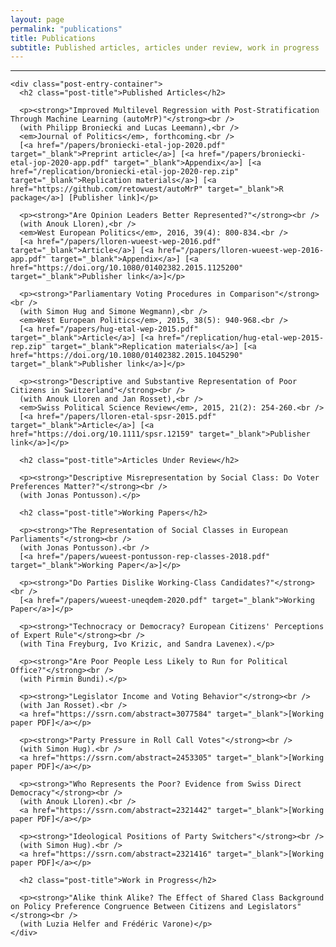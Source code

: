 ```yaml
---
layout: page
permalink: "publications"
title: Publications
subtitle: Published articles, articles under review, work in progress
---
```


<hr />
<div class="posts-list">
  <article class="post-preview">

    <div class="post-entry-container">
      <h2 class="post-title">Published Articles</h2>

      <p><strong>"Improved Multilevel Regression with Post-Stratification Through Machine Learning (autoMrP)"</strong><br />
      (with Philipp Broniecki and Lucas Leemann),<br />
      <em>Journal of Politics</em>, forthcoming.<br />
      [<a href="/papers/broniecki-etal-jop-2020.pdf" target="_blank">Preprint article</a>] [<a href="/papers/broniecki-etal-jop-2020-app.pdf" target="_blank">Appendix</a>] [<a href="/replication/broniecki-etal-jop-2020-rep.zip" target="_blank">Replication materials</a>] [<a href="https://github.com/retowuest/autoMrP" target="_blank">R package</a>] [Publisher link]</p>

      <p><strong>"Are Opinion Leaders Better Represented?"</strong><br />
      (with Anouk Lloren),<br />
      <em>West European Politics</em>, 2016, 39(4): 800-834.<br />
      [<a href="/papers/lloren-wueest-wep-2016.pdf" target="_blank">Article</a>] [<a href="/papers/lloren-wueest-wep-2016-app.pdf" target="_blank">Appendix</a>] [<a href="https://doi.org/10.1080/01402382.2015.1125200" target="_blank">Publisher link</a>]</p>

      <p><strong>"Parliamentary Voting Procedures in Comparison"</strong><br />
      (with Simon Hug and Simone Wegmann),<br />
      <em>West European Politics</em>, 2015, 38(5): 940-968.<br />
      [<a href="/papers/hug-etal-wep-2015.pdf" target="_blank">Article</a>] [<a href="/replication/hug-etal-wep-2015-rep.zip" target="_blank">Replication materials</a>] [<a href="https://doi.org/10.1080/01402382.2015.1045290" target="_blank">Publisher link</a>]</p>

      <p><strong>"Descriptive and Substantive Representation of Poor Citizens in Switzerland"</strong><br />
      (with Anouk Lloren and Jan Rosset),<br />
      <em>Swiss Political Science Review</em>, 2015, 21(2): 254-260.<br />
      [<a href="/papers/lloren-etal-spsr-2015.pdf" target="_blank">Article</a>] [<a href="https://doi.org/10.1111/spsr.12159" target="_blank">Publisher link</a>]</p>

      <h2 class="post-title">Articles Under Review</h2>

      <p><strong>"Descriptive Misrepresentation by Social Class: Do Voter Preferences Matter?"</strong><br />
      (with Jonas Pontusson).</p>

      <h2 class="post-title">Working Papers</h2>

      <p><strong>"The Representation of Social Classes in European Parliaments"</strong><br />
      (with Jonas Pontusson).<br />
      [<a href="/papers/wueest-pontusson-rep-classes-2018.pdf" target="_blank">Working Paper</a>]</p>

      <p><strong>"Do Parties Dislike Working-Class Candidates?"</strong><br />
      [<a href="/papers/wueest-uneqdem-2020.pdf" target="_blank">Working Paper</a>]</p>

      <p><strong>"Technocracy or Democracy? European Citizens' Perceptions of Expert Rule"</strong><br />
      (with Tina Freyburg, Ivo Krizic, and Sandra Lavenex).</p>

      <p><strong>"Are Poor People Less Likely to Run for Political Office?"</strong><br />
      (with Pirmin Bundi).</p>

      <p><strong>"Legislator Income and Voting Behavior"</strong><br />
      (with Jan Rosset).<br />
      <a href="https://ssrn.com/abstract=3077584" target="_blank">[Working paper PDF]</a></p>

      <p><strong>"Party Pressure in Roll Call Votes"</strong><br />
      (with Simon Hug).<br />
      <a href="https://ssrn.com/abstract=2453305" target="_blank">[Working paper PDF]</a></p>

      <p><strong>"Who Represents the Poor? Evidence from Swiss Direct Democracy"</strong><br />
      (with Anouk Lloren).<br />
      <a href="https://ssrn.com/abstract=2321442" target="_blank">[Working paper PDF]</a></p>

      <p><strong>"Ideological Positions of Party Switchers"</strong><br />
      (with Simon Hug).<br />
      <a href="https://ssrn.com/abstract=2321416" target="_blank">[Working paper PDF]</a></p>

      <h2 class="post-title">Work in Progress</h2>

      <p><strong>"Alike think Alike? The Effect of Shared Class Background on Policy Preference Congruence Between Citizens and Legislators"</strong><br />
      (with Luzia Helfer and Frédéric Varone)</p>
    </div>

  </article>
</div>
